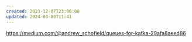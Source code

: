 ```yaml
---
created: 2023-12-07T23:06:00
updated: 2024-03-03T11:41
---
```

https://medium.com/@andrew_schofield/queues-for-kafka-29afa8aeed86